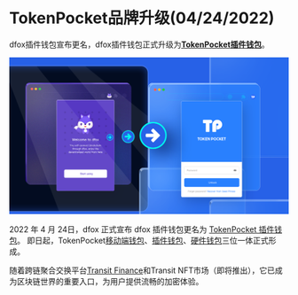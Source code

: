 # TokenPocket品牌升级(04/24/2022)

dfox插件钱包宣布更名，dfox插件钱包正式升级为[**TokenPocket插件钱包**](https://extension.tokenpocket.pro/#/)。&#x20;

![](../../.gitbook/assets/dfox升级.png)

2022 年 4 月 24日，dfox 正式宣布 dfox 插件钱包更名为 [TokenPocket 插件钱包](https://extension.tokenpocket.pro/#/)。 即日起，TokenPocket[移动端钱包](https://tokenpocket.pro/)、[插件钱包](https://extension.tokenpocket.pro/#/)、[硬件钱包](https://www.keypal.pro/)三位一体正式形成。

随着跨链聚合交换平台[Transit Finance](https://www.transit.finance/)和Transit NFT市场（即将推出），它已成为区块链世界的重要入口，为用户提供流畅的加密体验。
